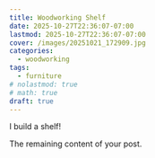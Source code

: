 ```yaml
---
title: Woodworking Shelf
date: 2025-10-27T22:36:07-07:00
lastmod: 2025-10-27T22:36:07-07:00
cover: /images/20251021_172909.jpg
categories:
  - woodworking
tags:
  - furniture
# nolastmod: true
# math: true
draft: true
---
```


I build a shelf!

<!--more-->

The remaining content of your post.
